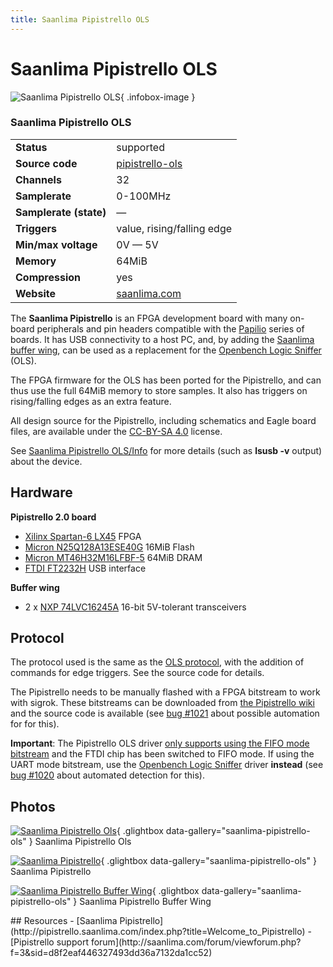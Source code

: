 ```yaml
---
title: Saanlima Pipistrello OLS
---
```


# Saanlima Pipistrello OLS

<div class="infobox" markdown>

![Saanlima Pipistrello OLS](./img/Saanlima_Pipistrello-OLS.png){ .infobox-image }

### Saanlima Pipistrello OLS

| | |
|---|---|
| **Status** | supported |
| **Source code** | [pipistrello-ols](https://github.com/OpenTraceLab/OpenTraceCapture/tree/main/src/hardware/pipistrello-ols) |
| **Channels** | 32 |
| **Samplerate** | 0-100MHz |
| **Samplerate (state)** | — |
| **Triggers** | value, rising/falling edge |
| **Min/max voltage** | 0V — 5V |
| **Memory** | 64MiB |
| **Compression** | yes |
| **Website** | [saanlima.com](http://pipistrello.saanlima.com/index.php?title=Welcome_to_Pipistrello) |

</div>

The **Saanlima Pipistrello** is an FPGA development board with many on-board peripherals and pin headers compatible with the [Papilio](http://www.gadgetfactory.net/papilio/) series of boards. It has USB connectivity to a host PC, and, by adding the [Saanlima buffer wing](http://saanlima.com/store/index.php?route=product/product&product_id=55), can be used as a replacement for the [Openbench Logic Sniffer](https://sigrok.org/wiki/Openbench_Logic_Sniffer) (OLS).

The FPGA firmware for the OLS has been ported for the Pipistrello, and can thus use the full 64MiB memory to store samples. It also has triggers on rising/falling edges as an extra feature. 

All design source for the Pipistrello, including schematics and Eagle board files, are available under the [CC-BY-SA 4.0](https://creativecommons.org/licenses/by-sa/4.0/) license.

See [Saanlima Pipistrello OLS/Info](https://sigrok.org/wiki/Saanlima_Pipistrello_OLS/Info) for more details (such as **lsusb -v** output) about the device.

## Hardware

**Pipistrello 2.0 board**

- [Xilinx Spartan-6 LX45](http://www.xilinx.com/support/documentation/data_sheets/ds160.pdf) FPGA
- [Micron N25Q128A13ESE40G](http://www.micron.com/-/media/documents/products/data%20sheet/nor%20flash/serial%20nor/n25q/n25q_128mb_3v_65nm.pdf) 16MiB Flash
- [Micron MT46H32M16LFBF-5](http://www.micron.com/-/media/documents/products/data%20sheet/dram/mobile%20dram/low-power%20dram/lpddr/60-series/t67m_512mb_mobile_lpddr_sdram.pdf) 64MiB DRAM
- [FTDI FT2232H](http://www.ftdichip.com/Support/Documents/DataSheets/ICs/DS_FT2232H.pdf) USB interface

**Buffer wing**

- 2 x [NXP 74LVC16245A](http://www.nxp.com/documents/data_sheet/74LVC_LVCH16245A.pdf) 16-bit 5V-tolerant transceivers
## Protocol

The protocol used is the same as the [OLS protocol](https://sigrok.org/wiki/Openbench_Logic_Sniffer#Protocol), with the addition of commands for edge triggers. See the source code for details.

The Pipistrello needs to be manually flashed with a FPGA bitstream to work with sigrok. These bitstreams can be downloaded from [the Pipistrello wiki](http://pipistrello.saanlima.com/index.php?title=Pipistrello_as_Logic_Analyzer) and the source code is available (see [bug #1021](https://sigrok.org/bugzilla/show_bug.cgi?id=1021) about possible automation for for this).

**Important**: The Pipistrello OLS driver [only supports using the FIFO mode bitstream](http://forum.gadgetfactory.net/index.php?/topic/1864-fpga-as-usb-pia/&do=findComment&comment=18847) and the FTDI chip has been switched to FIFO mode. If using the UART mode bitstream, use the [Openbench Logic Sniffer](https://sigrok.org/wiki/Openbench_Logic_Sniffer) driver **instead** (see [bug #1020](https://sigrok.org/bugzilla/show_bug.cgi?id=1020) about automated detection for this).

## Photos

<div class="photo-grid" markdown>

[![Saanlima Pipistrello Ols](./img/Saanlima_Pipistrello-OLS.png)](./img/Saanlima_Pipistrello-OLS.png "Saanlima Pipistrello Ols"){ .glightbox data-gallery="saanlima-pipistrello-ols" }
<span class="caption">Saanlima Pipistrello Ols</span>

[![Saanlima Pipistrello](./img/Saanlima_Pipistrello.jpg)](./img/Saanlima_Pipistrello.jpg "Saanlima Pipistrello"){ .glightbox data-gallery="saanlima-pipistrello-ols" }
<span class="caption">Saanlima Pipistrello</span>

[![Saanlima Pipistrello Buffer Wing](./img/Saanlima_Pipistrello_buffer_wing.jpg)](./img/Saanlima_Pipistrello_buffer_wing.jpg "Saanlima Pipistrello Buffer Wing"){ .glightbox data-gallery="saanlima-pipistrello-ols" }
<span class="caption">Saanlima Pipistrello Buffer Wing</span>

</div>
## Resources
- [Saanlima Pipistrello](http://pipistrello.saanlima.com/index.php?title=Welcome_to_Pipistrello)
- [Pipistrello support forum](http://saanlima.com/forum/viewforum.php?f=3&sid=d8f2eaf446327493dd36a7132da1cc52)

